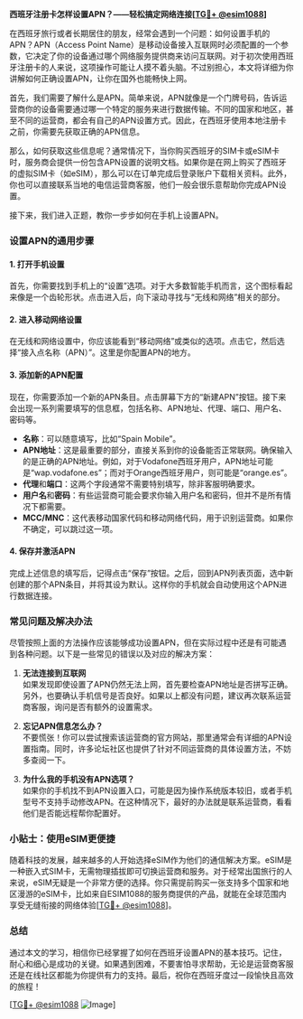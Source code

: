 **西班牙注册卡怎样设置APN？——轻松搞定网络连接[[TG💪+ @esim1088](https://t.me/s/esim1088)]**

在西班牙旅行或者长期居住的朋友，经常会遇到一个问题：如何设置手机的APN？APN（Access Point Name）是移动设备接入互联网时必须配置的一个参数，它决定了你的设备通过哪个网络服务提供商来访问互联网。对于初次使用西班牙注册卡的人来说，这项操作可能让人摸不着头脑。不过别担心，本文将详细为你讲解如何正确设置APN，让你在国外也能畅快上网。

首先，我们需要了解什么是APN。简单来说，APN就像是一个门牌号码，告诉运营商你的设备需要通过哪一个特定的服务来进行数据传输。不同的国家和地区，甚至不同的运营商，都会有自己的APN设置方式。因此，在西班牙使用本地注册卡之前，你需要先获取正确的APN信息。

那么，如何获取这些信息呢？通常情况下，当你购买西班牙的SIM卡或eSIM卡时，服务商会提供一份包含APN设置的说明文档。如果你是在网上购买了西班牙的虚拟SIM卡（如eSIM），那么可以在订单完成后登录账户下载相关资料。此外，你也可以直接联系当地的电信运营商客服，他们一般会很乐意帮助你完成APN设置。

接下来，我们进入正题，教你一步步如何在手机上设置APN。

### 设置APN的通用步骤

#### 1. 打开手机设置
首先，你需要找到手机上的“设置”选项。对于大多数智能手机而言，这个图标看起来像是一个齿轮形状。点击进入后，向下滚动寻找与“无线和网络”相关的部分。

#### 2. 进入移动网络设置
在无线和网络设置中，你应该能看到“移动网络”或类似的选项。点击它，然后选择“接入点名称（APN）”。这里是你配置APN的地方。

#### 3. 添加新的APN配置
现在，你需要添加一个新的APN条目。点击屏幕下方的“新建APN”按钮。接下来会出现一系列需要填写的信息框，包括名称、APN地址、代理、端口、用户名、密码等。

- **名称**：可以随意填写，比如“Spain Mobile”。
- **APN地址**：这是最重要的部分，直接关系到你的设备能否正常联网。确保输入的是正确的APN地址。例如，对于Vodafone西班牙用户，APN地址可能是“wap.vodafone.es”；而对于Orange西班牙用户，则可能是“orange.es”。
- **代理**和**端口**：这两个字段通常不需要特别填写，除非客服明确要求。
- **用户名**和**密码**：有些运营商可能会要求你输入用户名和密码，但并不是所有情况下都需要。
- **MCC/MNC**：这代表移动国家代码和移动网络代码，用于识别运营商。如果你不确定，可以跳过这一项。

#### 4. 保存并激活APN
完成上述信息的填写后，记得点击“保存”按钮。之后，回到APN列表页面，选中新创建的那个APN条目，并将其设为默认。这样你的手机就会自动使用这个APN进行数据连接。

### 常见问题及解决办法

尽管按照上面的方法操作应该能够成功设置APN，但在实际过程中还是有可能遇到各种问题。以下是一些常见的错误以及对应的解决方案：

1. **无法连接到互联网**  
   如果发现即使设置了APN仍然无法上网，首先要检查APN地址是否拼写正确。另外，也要确认手机信号是否良好。如果以上都没有问题，建议再次联系运营商客服，询问是否有额外的设置需求。

2. **忘记APN信息怎么办？**  
   不要慌张！你可以尝试搜索该运营商的官方网站，那里通常会有详细的APN设置指南。同时，许多论坛社区也提供了针对不同运营商的具体设置方法，不妨多查阅一下。

3. **为什么我的手机没有APN选项？**  
   如果你的手机找不到APN设置入口，可能是因为操作系统版本较旧，或者手机型号不支持手动修改APN。在这种情况下，最好的办法就是联系运营商，看看他们是否能远程帮你配置好。

### 小贴士：使用eSIM更便捷

随着科技的发展，越来越多的人开始选择eSIM作为他们的通信解决方案。eSIM是一种嵌入式SIM卡，无需物理插拔即可切换运营商和服务。对于经常出国旅行的人来说，eSIM无疑是一个非常方便的选择。你只需提前购买一张支持多个国家和地区漫游的eSIM卡，比如来自ESIM1088的服务商提供的产品，就能在全球范围内享受无缝衔接的网络体验[[TG💪+ @esim1088](https://t.me/s/esim1088)]。

### 总结

通过本文的学习，相信你已经掌握了如何在西班牙设置APN的基本技巧。记住，耐心和细心是成功的关键。如果遇到困难，不要害怕寻求帮助，无论是运营商客服还是在线社区都能为你提供有力的支持。最后，祝你在西班牙度过一段愉快且高效的旅程！

[[TG💪+ @esim1088](https://t.me/s/esim1088) ![Image](https://i.postimg.cc/4NQfJmqS/Snipaste-2025-05-13-00-14-12.png)]
